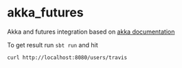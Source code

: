 # akka_futures

Akka and futures integration based on [akka documentation](https://doc.akka.io/docs/akka/2.5.5/scala/actors.html#ask-send-and-receive-future)

To get result run `sbt run` and hit

```
curl http://localhost:8080/users/travis
```
